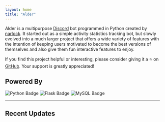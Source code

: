 ```yaml
---
layout: home
title: "Alder"
---
```

Alder is a multipurpose [Discord](https://discord.com) bot programmed in Python created by [narlock](https://github.com/narlock). It started out as a simple activity statistics tracking bot, but slowly evolved into a much larger project that offers a wide variety of features with the intention of keeping users motivated to become the best versions of themselves and also give them fun interactive features to enjoy.

If you find this project helpful or interesting, please consider giving it a ⭐ on [GitHub](https://github.com/narlock/AlderBot). Your support is greatly appreciated!

## Powered By
![Python Badge](https://img.shields.io/badge/python-3670A0?style=for-the-badge&logo=python&logoColor=ffdd54)
![Flask Badge](https://img.shields.io/badge/flask-%23000.svg?style=for-the-badge&logo=flask&logoColor=white)
![MySQL Badge](https://img.shields.io/badge/mysql-%2300f.svg?style=for-the-badge&logo=mysql&logoColor=white)

<hr>

## Recent Updates